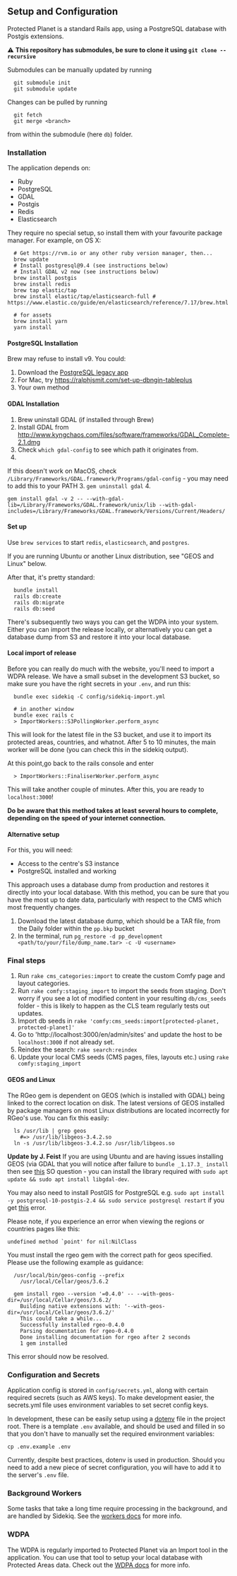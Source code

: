 ## Setup and Configuration

Protected Planet is a standard Rails app, using a PostgreSQL database with
Postgis extensions.

⚠️ **This repository has submodules, be sure to clone it using `git clone --recursive`**

Submodules can be manually updated by running
```
  git submodule init
  git submodule update
```
Changes can be pulled by running
```
  git fetch
  git merge <branch>
```
from within the submodule (here `db`) folder.

### Installation

The application depends on:

* Ruby
* PostgreSQL
* GDAL
* Postgis
* Redis
* Elasticsearch

They require no special setup, so install them with your favourite
package manager. For example, on OS X:

```
  # Get https://rvm.io or any other ruby version manager, then...
  brew update
  # Install postgresql@9.4 (see instructions below)
  # Install GDAL v2 now (see instructions below)
  brew install postgis
  brew install redis
  brew tap elastic/tap 
  brew install elastic/tap/elasticsearch-full # https://www.elastic.co/guide/en/elasticsearch/reference/7.17/brew.html

  # for assets
  brew install yarn
  yarn install
```
#### PostgreSQL Installation

Brew may refuse to install v9. You could:

1. Download the [PostgreSQL legacy app](https://postgresapp.com/downloads_legacy.html) 
2. For Mac, try https://ralphjsmit.com/set-up-dbngin-tableplus
3. Your own method

#### GDAL Installation
1. Brew uninstall GDAL (if installed through Brew)
2. Install GDAL from http://www.kyngchaos.com/files/software/frameworks/GDAL_Complete-2.1.dmg
3. Check `which gdal-config` to see which path it originates from. 
4. 
If this doesn't work on MacOS, check `/Library/Frameworks/GDAL.framework/Programs/gdal-config` - you may need to add this to your PATH
3. `gem uninstall gdal`
4.
```
gem install gdal -v 2 -- --with-gdal-lib=/Library/Frameworks/GDAL.framework/unix/lib --with-gdal-includes=/Library/Frameworks/GDAL.framework/Versions/Current/Headers/
```

#### Set up

Use `brew services` to start `redis`, `elasticsearch`, and `postgres`.

If you are running Ubuntu or another Linux distribution, see "GEOS and
Linux" below.

After that, it's pretty standard:

```
  bundle install
  rails db:create
  rails db:migrate
  rails db:seed
```

There's subsequently two ways you can get the WDPA into your system. Either you 
can import the release locally, or alternatively you can get a database dump from
S3 and restore it into your local database.

#### Local import of release

Before you can really do much with the website, you'll need to import
a WDPA release. We have a small subset in the development S3 bucket,
so make sure you have the right secrets in your `.env`, and run this:

```
  bundle exec sidekiq -C config/sidekiq-import.yml

  # in another window
  bundle exec rails c
  > ImportWorkers::S3PollingWorker.perform_async
```

This will look for the latest file in the S3 bucket, and use it to import
its protected areas, countries, and whatnot. After 5 to 10 minutes, the main
worker will be done (you can check this in the sidekiq output).

At this point,go back to the rails console and enter

```
  > ImportWorkers::FinaliserWorker.perform_async
```
This will take another couple of minutes. After this, you are ready to `localhost:3000`!

**Do be aware that this method takes at least several hours to complete, depending
on the speed of your internet connection.** 

#### Alternative setup

For this, you will need: 
- Access to the centre's S3 instance
- PostgreSQL installed and working

This approach uses a database dump from production and restores it directly into 
your local database. With this method, you can be sure that you have the most up
to date data, particularly with respect to the CMS which most frequently changes. 

1. Download the latest database dump, which should be a TAR file, from the Daily folder within the `pp.bkp` bucket
2. In the terminal, run `pg_restore -d pp_development <path/to/your/file/dump_name.tar> -c -U <username>`


### Final steps

1. Run `rake cms_categories:import` to create the custom Comfy page and layout categories.
2. Run `rake comfy:staging_import` to import the seeds from staging. Don't worry if you see a lot of modified content
in your resulting `db/cms_seeds` folder - this is likely to happen as the CLS team regularly tests out updates. 
3. Import db seeds in `rake 'comfy:cms_seeds:import[protected-planet, protected-planet]'`
4. Go to 'http://localhost:3000/en/admin/sites' and update the host to be `localhost:3000`
if not already set.
3. Reindex the search: `rake search:reindex` 
4. Update your local CMS seeds (CMS pages, files, layouts etc.) using `rake comfy:staging_import` 

#### GEOS and Linux

The RGeo gem is dependent on GEOS (which is installed with GDAL) being
linked to the correct location on disk. The latest versions of GEOS
installed by package managers on most Linux distributions are located
incorrectly for RGeo's use. You can fix this easily:

```
  ls /usr/lib | grep geos
    #=> /usr/lib/libgeos-3.4.2.so
  ln -s /usr/lib/libgeos-3.4.2.so /usr/lib/libgeos.so
```

**Update by J. Feist**
If you are using Ubuntu and are having issues installing GEOS (via GDAL that you will notice after failure to `bundle _1.17.3_ install` then see [this](https://stackoverflow.com/questions/12141422/error-gdal-config-not-found) SO question - you can install the library required with `sudo apt update && sudo apt install libgdal-dev`.

You may also need to install PostGIS for PostgreSQL e.g. `sudo apt install -y postgresql-10-postgis-2.4 && sudo service postgresql restart` if you get [this](https://gis.stackexchange.com/questions/271394/error-could-not-access-file-libdir-postgis-2-4-no-such-file-or-directory?newreg=ced3ebbc15f444e6b6fd0b64f7a8775b) error.

Please note, if you experience an error when viewing the regions or countries pages like this:

```
undefined method `point' for nil:NilClass
```

You must install the rgeo gem with the correct path for geos specified. Please use the following example as guidance:

```
  /usr/local/bin/geos-config --prefix
    /usr/local/Cellar/geos/3.6.2

  gem install rgeo --version '=0.4.0' -- --with-geos-dir=/usr/local/Cellar/geos/3.6.2/
    Building native extensions with: '--with-geos-dir=/usr/local/Cellar/geos/3.6.2/'
    This could take a while...
    Successfully installed rgeo-0.4.0
    Parsing documentation for rgeo-0.4.0
    Done installing documentation for rgeo after 2 seconds
    1 gem installed
```

This error should now be resolved.

### Configuration and Secrets

Application config is stored in `config/secrets.yml`, along with certain
required secrets (such as AWS keys). To make development easier, the
secrets.yml file uses environment variables to set secret config keys.

In development, these can be easily setup using a
[dotenv](https://github.com/bkeepers/dotenv) file in the project root.
There is a template `.env` available, and should be used and filled in so
that you don't have to manually set the required environment variables:

```
cp .env.example .env
```

Currently, despite best practices, dotenv is used in production. Should
you need to add a new piece of secret configuration, you will have to
add it to the server's `.env` file.

### Background Workers

Some tasks that take a long time require processing in the background,
and are handled by Sidekiq. See the [workers docs](workers.md) for more
info.

### WDPA

The WDPA is regularly imported to Protected Planet via an Import tool in
the application. You can use that tool to setup your local database with
Protected Areas data. Check out the [WDPA docs](wdpa.md) for more info.

